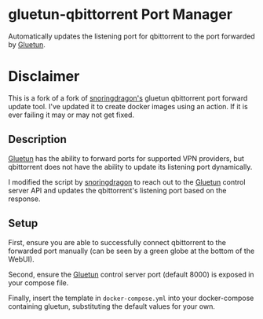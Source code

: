 # gluetun-qbittorrent Port Manager
Automatically updates the listening port for qbittorrent to the port forwarded by [Gluetun](https://github.com/qdm12/gluetun/).

# Disclaimer
This is a fork of a fork of [snoringdragon's](https://github.com/SnoringDragon) gluetun qbittorrent port forward update tool. I've updated it to create docker images using an action. If it is ever failing it may or may not get fixed.

## Description
[Gluetun](https://github.com/qdm12/gluetun/) has the ability to forward ports for supported VPN providers, but qbittorrent does not have the ability to update its listening port dynamically.

I modified the script by [snoringdragon](https://github.com/SnoringDragon)  to reach out to the [Gluetun](https://github.com/qdm12/gluetun/) control server API and updates the qbittorrent's listening port based on the response.

## Setup
First, ensure you are able to successfully connect qbittorrent to the forwarded port manually (can be seen by a green globe at the bottom of the WebUI).

Second, ensure the [Gluetun](https://github.com/qdm12/gluetun/) control server port (default 8000) is exposed in your compose file.

Finally, insert the template in `docker-compose.yml` into your docker-compose containing gluetun, substituting the default values for your own.
